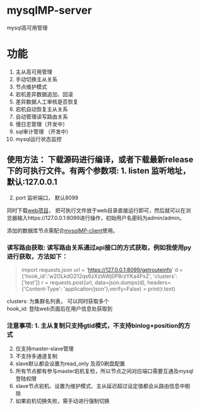 
  
    
      
# mysqlMP-server        
 mysql高可用管理        
        
        
# 功能        
1. 主从高可用管理      
 2. 手动切换主从关系      
 3. 节点维护模式         
 4. 宕机差异数据追加、回滚      
 5. 差异数据人工审核是否恢复      
 6. 宕机自动恢复主从关系      
 7. 自动管理读写路由关系      
 8. 慢日志管理（开发中）      
 9. sql审计管理 （开发中）    
 10. mysql运行状态监控     
        
        
## 使用方法： 下载源码进行编译，或者下载最新release下的可执行文件。有两个参数项: 1. listen  监听地址，默认:127.0.0.1       
 2. port    监听端口， 默认8099      
      
同时下载[web项目](https://github.com/wwwbjqcom/mysqlMP-web/tree/master/DBManageSystem_pro)， 把可执行文件放于web目录直接运行即可，然后就可以在浏览器输入https://127.0.0.1:8099进行操作，初始用户名密码为admin/admin。      
      
添加的数据库节点需配合[mysqlMP-client](https://github.com/wwwbjqcom/mysqlMP-client)使用。      
        
### 读写路由获取: 读写路由关系通过api接口的方式获取，例如我使用py进行获取，方法如下：      
   
>  import requests,json 
>  url = 'https://127.0.0.1:8099/getrouteinfo' 
>  d = {'hook_id':'w2OLkdO212qs6zXzlAWj0P8rzYKa4PxZ', 'clusters': ['test']} 
>  r = requests.post(url, data=json.dumps(d), headers={'Content-Type': 'application/json'},verify=False) > print(r.text)  
  
clusters: 为集群名列表， 可以同时获取多个      
hook_id: 登陆web页面后在用户信息处获取到      
        
### 注意事项: 1. 主从复制只支持gtid模式，不支持binlog+position的方式     
2. 仅支持master-slave管理  
3. 不支持多通道复制      
4. slave默认都会设置为read_only 及双0刷盘配置     
5. 所有节点都有参与master宕机复检，所以节点之间对应端口需要互通及mysql登陆权限       
6. slave节点宕机、设置为维护模式、主从延迟超过设定值都会从路由信息中剔除  
7. 如果宕机切换失败，需手动进行强制切换